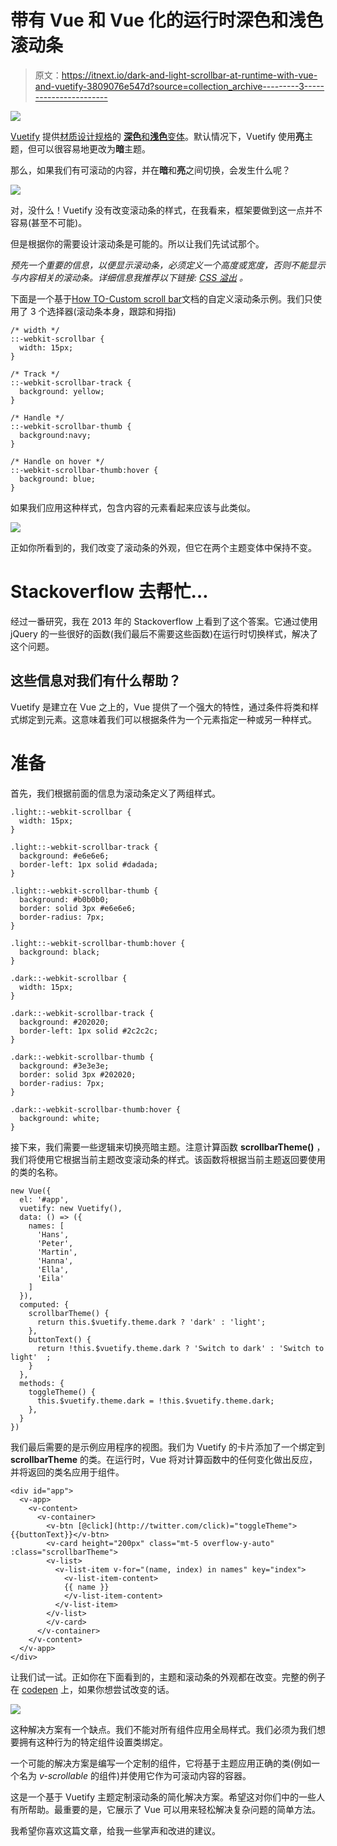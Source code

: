 # 带有 Vue 和 Vue 化的运行时深色和浅色滚动条

> 原文：<https://itnext.io/dark-and-light-scrollbar-at-runtime-with-vue-and-vuetify-3809076e547d?source=collection_archive---------3----------------------->

![](img/7fd2f04d1d023811b55c27cf53e1f98d.png)

[Vuetify](https://vuetifyjs.com/) 提供[材质设计规格](https://material.io/design/)的 [**深色**和**浅色**变体](https://vuetifyjs.com/en/customization/theme)。默认情况下，Vuetify 使用**亮**主题，但可以很容易地更改为**暗**主题。

那么，如果我们有可滚动的内容，并在**暗**和**亮**之间切换，会发生什么呢？

![](img/448f363264cd9fc19477d63ee3430c6f.png)

对，没什么！Vuetify 没有改变滚动条的样式，在我看来，框架要做到这一点并不容易(甚至不可能)。

但是根据你的需要设计滚动条是可能的。所以让我们先试试那个。

*预先一个重要的信息，以便显示滚动条，必须定义一个高度或宽度，否则不能显示与内容相关的滚动条。详细信息我推荐以下链接:* [*CSS 溢出*](https://www.w3schools.com/css/css_overflow.asp) *。*

下面是一个基于[How TO-Custom scroll bar](https://www.w3schools.com/howto/howto_css_custom_scrollbar.asp)文档的自定义滚动条示例。我们只使用了 3 个选择器(滚动条本身，跟踪和拇指)

```
/* width */
::-webkit-scrollbar {
  width: 15px;
}

/* Track */
::-webkit-scrollbar-track {
  background: yellow;
}

/* Handle */
::-webkit-scrollbar-thumb {
  background:navy;
}

/* Handle on hover */
::-webkit-scrollbar-thumb:hover {
  background: blue;
}
```

如果我们应用这种样式，包含内容的元素看起来应该与此类似。

![](img/d7f60a14f112a70aa22e9c7d0794d3a6.png)

正如你所看到的，我们改变了滚动条的外观，但它在两个主题变体中保持不变。

# Stackoverflow 去帮忙…

经过一番研究，我在 2013 年的 Stackoverflow 上看到了这个答案。它通过使用 jQuery 的一些很好的函数(我们最后不需要这些函数)在运行时切换样式，解决了这个问题。

## 这些信息对我们有什么帮助？

Vuetify 是建立在 Vue 之上的，Vue 提供了一个强大的特性，通过条件将类和样式绑定到元素。这意味着我们可以根据条件为一个元素指定一种或另一种样式。

# 准备

首先，我们根据前面的信息为滚动条定义了两组样式。

```
.light::-webkit-scrollbar {
  width: 15px;
}

.light::-webkit-scrollbar-track {
  background: #e6e6e6;
  border-left: 1px solid #dadada;
}

.light::-webkit-scrollbar-thumb {
  background: #b0b0b0;
  border: solid 3px #e6e6e6;
  border-radius: 7px;
}

.light::-webkit-scrollbar-thumb:hover {
  background: black;
}

.dark::-webkit-scrollbar {
  width: 15px;
}

.dark::-webkit-scrollbar-track {
  background: #202020;
  border-left: 1px solid #2c2c2c;
}

.dark::-webkit-scrollbar-thumb {
  background: #3e3e3e;
  border: solid 3px #202020;
  border-radius: 7px;
}

.dark::-webkit-scrollbar-thumb:hover {
  background: white;
}
```

接下来，我们需要一些逻辑来切换亮暗主题。注意计算函数 **scrollbarTheme()** ，我们将使用它根据当前主题改变滚动条的样式。该函数将根据当前主题返回要使用的类的名称。

```
new Vue({
  el: '#app',
  vuetify: new Vuetify(),
  data: () => ({
    names: [
      'Hans',
      'Peter',
      'Martin',
      'Hanna',
      'Ella',
      'Eila'
    ]
  }),
  computed: {
    scrollbarTheme() {
      return this.$vuetify.theme.dark ? 'dark' : 'light';
    },
    buttonText() {
      return !this.$vuetify.theme.dark ? 'Switch to dark' : 'Switch to light'  ;
    }
  },
  methods: {
    toggleTheme() {
      this.$vuetify.theme.dark = !this.$vuetify.theme.dark;
    },
  }
})
```

我们最后需要的是示例应用程序的视图。我们为 Vuetify 的卡片添加了一个绑定到 **scrollbarTheme** 的类。在运行时，Vue 将对计算函数中的任何变化做出反应，并将返回的类名应用于组件。

```
<div id="app">
  <v-app>
    <v-content>
      <v-container>
        <v-btn [@click](http://twitter.com/click)="toggleTheme">{{buttonText}}</v-btn>
        <v-card height="200px" class="mt-5 overflow-y-auto" :class="scrollbarTheme">
        <v-list>
          <v-list-item v-for="(name, index) in names" key="index">
            <v-list-item-content>
            {{ name }}
            </v-list-item-content>
          </v-list-item>
        </v-list>
        </v-card>
      </v-container>
    </v-content>
  </v-app>
</div>
```

让我们试一试。正如你在下面看到的，主题和滚动条的外观都在改变。完整的例子在 [codepen](https://codepen.io/bromix/pen/MWwEmmP) 上，如果你想尝试改变的话。

![](img/eecf19d2a9441d6c5efc1b7db46b9e02.png)

这种解决方案有一个缺点。我们不能对所有组件应用全局样式。我们必须为我们想要拥有这种行为的特定组件设置类绑定。

一个可能的解决方案是编写一个定制的组件，它将基于主题应用正确的类(例如一个名为 *v-scrollable* 的组件)并使用它作为可滚动内容的容器。

这是一个基于 Vuetify 主题定制滚动条的简化解决方案。希望这对你们中的一些人有所帮助。最重要的是，它展示了 Vue 可以用来轻松解决复杂问题的简单方法。

我希望你喜欢这篇文章，给我一些掌声和改进的建议。